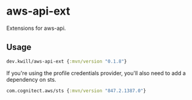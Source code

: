 # aws-api-ext

Extensions for aws-api. 

## Usage 

```clojure
dev.kwill/aws-api-ext {:mvn/version "0.1.8"}
```

If you're using the profile credentials provider, you'll also need to add a dependency on sts.

```clojure
com.cognitect.aws/sts {:mvn/version "847.2.1387.0"}
```
